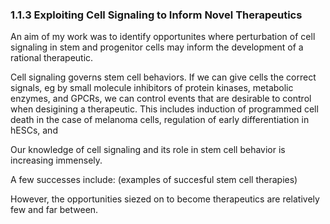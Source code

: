 ### 1.1.3 Exploiting Cell Signaling to Inform Novel Therapeutics

<!--        Clearly state OBJECTIVE -->
An aim of my work was to identify opportunites where perturbation of cell signaling in stem and progenitor cells may inform the development of a rational therapeutic.

<!--    Why is OBJECTIVE worth focusing on -->
Cell signaling governs stem cell behaviors. If we can give cells the correct signals, eg by small molecule inhibitors of protein kinases, metabolic enzymes, and GPCRs, we can control events that are desirable to control when desigining a therapeutic. This includes induction of programmed cell death in the case of melanoma cells, regulation of early differentiation in hESCs, and 

<!-- Where is the field at in terms of accomplishing OBJECTIVE -->
Our knowledge of cell signaling and its role in stem cell behavior is increasing immensely.

A few successes include:
(examples of succesful stem cell therapies)

However, the opportunities siezed on to become therapeutics are relatively few and far between.

<!-- What unique hurdles does OBJECTIVE present -->



<!-- How does my approach attempt to address hurdles -->

<!-- What is my unique contribution to the field in attempting to accomplish OBJECTIVE -->


